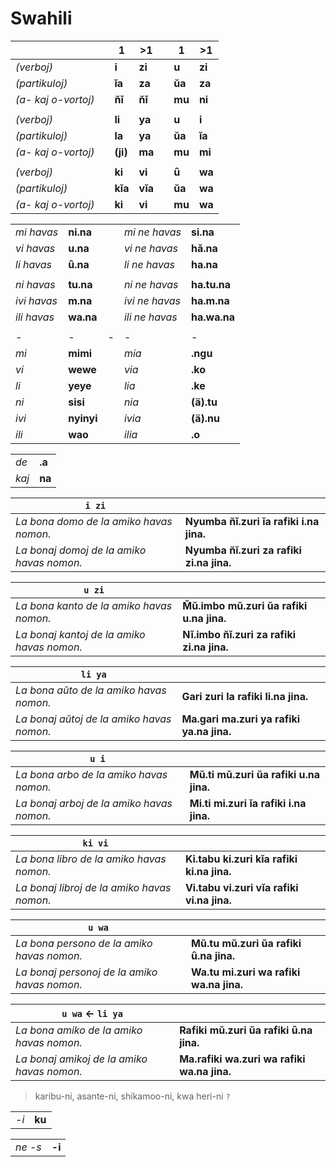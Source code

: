 # Swahili

| | | 1 | >1 | | 1 | >1 |
|-|-|-|-|-|-|-|
| *(verboj)* | | **i**  | **zi** | | **u** | **zi** |
| *(partikuloj)* | | **ĭa**   | **za**   | | **ŭa**  | **za**   |
| *(a- kaj o-vortoj)* | | **n̆ĭ**    | **n̆ĭ**    | | **mu** | **ni**  |
| | | | | | | |
| *(verboj)* | | **li** | **ya** | | **u** | **i**  |
| *(partikuloj)* | | **la**   | **ya**   | | **ŭa**  | **ĭa**   |
| *(a- kaj o-vortoj)* | | **(ji)**    | **ma**  | | **mu** | **mi**  |
| | | | | |
| *(verboj)* | | **ki** | **vi** | | **ȗ** | **wa** |
| *(partikuloj)* | | **kĭa**  | **vĭa**  | | **ŭa**  | **wa**  |
| *(a- kaj o-vortoj)* | | **ki**  | **vi**  | | **mu** | **wa**  |

| | | | | |
|-|-|-|-|-|
| *mi havas* | **ni.na** | | *mi ne havas* | **si.na** |
| *vi havas* | **u.na** | | *vi ne havas* | **hǎ.na** |
| *li havas* | **ȗ.na** | | *li ne havas* | **ha.na** |
| | | | | |
| *ni havas* | **tu.na** | | *ni ne havas* | **ha.tu.na** |
| *ivi havas* | **m.na** | | *ivi ne havas* | **ha.m.na** |
| *ili havas* | **wa.na** | | *ili ne havas* | **ha.wa.na** |
| | | | | |
|-|-|-|-|-|
| *mi* | **mimi** | | *mia* | **.ngu** |
| *vi* | **wewe** | | *via* | **.ko** |
| *li* | **yeye** | | *lia* | **.ke** |
| *ni* | **sisi** | | *nia* | **(ä).tu** |
| *ivi* | **nyinyi** | | *ivia* | **(ä).nu** |
| *ili* | **wao** | | *ilia* | **.o** |

| | |
|-|-|
| *de* | **.a** |
| *kaj* | **na** |

| `i zi` | |
|-|-|
| *La bona domo de la amiko havas nomon.* | **Nyumba n̆ĭ.zuri ĭa rafiki i.na jina.** |
| *La bonaj domoj de la amiko havas nomon.* | **Nyumba n̆ĭ.zuri za rafiki zi.na jina.** |

| `u zi` | |
|-|-|
| *La bona kanto de la amiko havas nomon.*   | **M̆ŭ.imbo mŭ.zuri ŭa rafiki u.na jina.** |
| *La bonaj kantoj de la amiko havas nomon.* | **Nĭ.imbo n̆ĭ.zuri za rafiki zi.na jina.** |

| `li ya` | |
|-|-|
| *La bona aŭto de la amiko havas nomon.*   | **Gari zuri la rafiki li.na jina.** |
| *La bonaj aŭtoj de la amiko havas nomon.* | **Ma.gari ma.zuri ya rafiki ya.na jina.** |

| `u i` | |
|-|-|
| *La bona arbo de la amiko havas nomon.*   | **Mŭ.ti mŭ.zuri ŭa rafiki u.na jina.** |
| *La bonaj arboj de la amiko havas nomon.* | **Mi.ti mi.zuri ĭa rafiki i.na jina.** |

| `ki vi` | |
|-|-|
| *La bona libro de la amiko havas nomon.*   | **Ki.tabu ki.zuri kĭa rafiki ki.na jina.** |
| *La bonaj libroj de la amiko havas nomon.* | **Vi.tabu vi.zuri vĭa rafiki vi.na jina.** |

| `u wa` | |
|-|-|
| *La bona persono de la amiko havas nomon.*   | **Mŭ.tu mŭ.zuri ŭa rafiki ȗ.na jina.** |
| *La bonaj personoj de la amiko havas nomon.* | **Wa.tu mi.zuri wa rafiki wa.na jina.** |

| `u wa` ← `li ya` | |
|-|-|
| *La bona amiko de la amiko havas nomon.*   | **Rafiki mŭ.zuri ŭa rafiki ȗ.na jina.** |
| *La bonaj amikoj de la amiko havas nomon.* | **Ma.rafiki wa.zuri wa rafiki wa.na jina.** |

> karibu-ni, asante-ni, shikamoo-ni, kwa heri-ni `?`

| | |
|-|-|
| *-i* | **ku** |

| | |
|-|-|
| *ne -s* | **-i** |

<!--
| | | | | |
|-|-|-|-|-|
| *naskas* | **.za-a** | | *naskatas* | **.za.liwa** |
| *sidas* `?` | **.ka-a** | | *sursidatas* | **.ka.liwa** |
| *elektas* | **.chagu-a** | *elektatas* | **.chagu.liwa** |
| *lavas (aĵojn)* | **.fu-a** | | *lavatas (kiel aĵo)* | **.fu.liwa** |
| | | | | |
| *geedzigas* | **.o-a** | | *geedzigatas* | **.o.lïwa** |
| *kolektas* | **.zo-a** | | *kolektatas* | **.zo.lïwa** |
| *ofertas* | **.to-a**  | | *ofertatas* | **.to.lïwa** |
| *akceptas* | **.poke-a** | | *akceptatas* | **.poke.lïwa** |
| *forigas* | **.ondo-a** `?` | | *forigatas* | **.ondo.lïwa** |
| | | | | |
| | | | | |
| *forgesas* | **.saha-u** | | *forgesatas* | **.saha-u.liwa** |
| *malestimas* | **.dhara-u** | | *malestimatas* | **.dhara-u.liwa** |
| | | | | |
| | | | | |
| *spektas* | **.angali-a** | | *spektatas* | **.angali.wa** |
| *helpas* | **.saidi-a** | | *helpatas* | **.saidi.wa** |
| | | | | |
| | | | | |
| *skribas* | **.andik-a** | | *skribatas* | **.andik.wa** |
| *ekzamenas* | **.pim-a** | | *ekzamenatas* | **.pim.wa** |
| *injektas* | **.chom-a** | | *injektatas* | **.chom.wa** |
| *rigardas* | **.pik-a** | | *rigardatas* | **.pik.wa** |
| *ridas* `?` | **.chek-a** | | *priridatas* | **.chek.wa** |
| *batas* | **.pig-a** | | *batatas* | **.pig.wa** |
| | | | | |
| | | | | |
| *bezonas* | **.hitaj-i** | | *bezonatas* | **.hitaj-i.wa** |
| *kredas* | **.amin-i** | | *kredatas* | **.amin-i.wa** |
| *laŭdas* | **.sif-u** | | *laŭdatas* | **.sif-u̇.wa** |
| *manĝas* | **.ku.l-a** | | *manĝatas* | **.ku.l-ȧ.wa** |
| *mortas* | **.ku.f-a** | | *funebratas* | **.ku.f-ȧ.wa** |
| *pardonas* | **.sameh-e** | | *pardonatas* | **.sameh-e.wa** |
| *trinkas* | **.ku.nyw-a** | | *trinkatas* | **.ku.nyw-ä.wa** |
| *donas* | **.ku.p-a** | | *donatas* | **.ku.p-ä.wa** |
| *mortigas* | **.u-a** | | *mortigatas* | **.u-ā.wa** |
| | | | | |
| | | | | |
| *malkonstruas* | `?` | | *malkontruatas* | **.bomo.lïwa** |
-->

